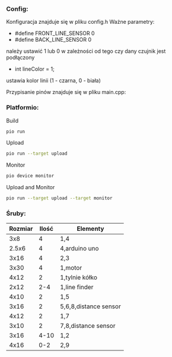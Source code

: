 ### Config:

Konfiguracja znajduje się w pliku config.h
Ważne parametry:

- #define FRONT_LINE_SENSOR 0
- #define BACK_LINE_SENSOR 0

należy ustawić 1 lub 0 w zależności od tego czy dany czujnik jest podłączony

- int lineColor = 1;

ustawia kolor linii (1 - czarna, 0 - biała)

Przypisanie pinów znajduje się w pliku main.cpp:

### Platformio:

Build

```sh
pio run
```

Upload

```sh
pio run --target upload
```

Monitor

```sh
pio device monitor
```

Upload and Monitor

```sh
pio run --target upload --target monitor
```

### Śruby:

| Rozmiar | Ilość | Elementy              |
| ------- | ----- | --------------------- |
| 3x8     | 4     | 1,4                   |
| 2.5x6   | 4     | 4,arduino uno         |
| 3x16    | 4     | 2,3                   |
| 3x30    | 4     | 1,motor               |
| 4x12    | 2     | 1,tylnie kółko        |
| 2x12    | 2-4   | 1,line finder         |
| 4x10    | 2     | 1,5                   |
| 3x16    | 2     | 5,6,8,distance sensor |
| 4x12    | 2     | 1,7                   |
| 3x10    | 2     | 7,8,distance sensor   |
| 3x16    | 4-10  | 1,2                   |
| 4x16    | 0-2   | 2,9                   |
